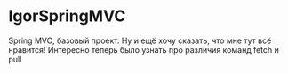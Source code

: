 # IgorSpringMVC
Spring MVC, базовый проект.
Ну и ещё хочу сказать, что мне тут всё нравится!
Интересно теперь было узнать про различия команд fetch и pull
